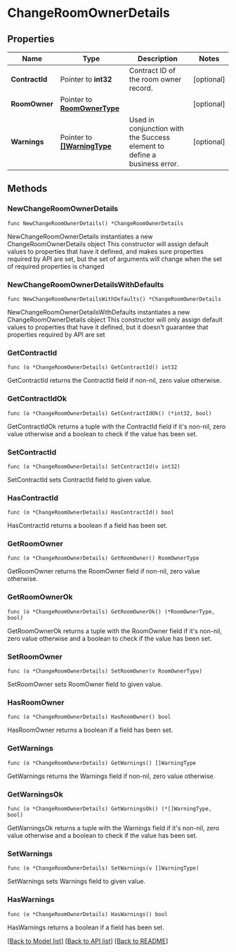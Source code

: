 # ChangeRoomOwnerDetails

## Properties

Name | Type | Description | Notes
------------ | ------------- | ------------- | -------------
**ContractId** | Pointer to **int32** | Contract ID of the room owner record. | [optional] 
**RoomOwner** | Pointer to [**RoomOwnerType**](RoomOwnerType.md) |  | [optional] 
**Warnings** | Pointer to [**[]WarningType**](WarningType.md) | Used in conjunction with the Success element to define a business error. | [optional] 

## Methods

### NewChangeRoomOwnerDetails

`func NewChangeRoomOwnerDetails() *ChangeRoomOwnerDetails`

NewChangeRoomOwnerDetails instantiates a new ChangeRoomOwnerDetails object
This constructor will assign default values to properties that have it defined,
and makes sure properties required by API are set, but the set of arguments
will change when the set of required properties is changed

### NewChangeRoomOwnerDetailsWithDefaults

`func NewChangeRoomOwnerDetailsWithDefaults() *ChangeRoomOwnerDetails`

NewChangeRoomOwnerDetailsWithDefaults instantiates a new ChangeRoomOwnerDetails object
This constructor will only assign default values to properties that have it defined,
but it doesn't guarantee that properties required by API are set

### GetContractId

`func (o *ChangeRoomOwnerDetails) GetContractId() int32`

GetContractId returns the ContractId field if non-nil, zero value otherwise.

### GetContractIdOk

`func (o *ChangeRoomOwnerDetails) GetContractIdOk() (*int32, bool)`

GetContractIdOk returns a tuple with the ContractId field if it's non-nil, zero value otherwise
and a boolean to check if the value has been set.

### SetContractId

`func (o *ChangeRoomOwnerDetails) SetContractId(v int32)`

SetContractId sets ContractId field to given value.

### HasContractId

`func (o *ChangeRoomOwnerDetails) HasContractId() bool`

HasContractId returns a boolean if a field has been set.

### GetRoomOwner

`func (o *ChangeRoomOwnerDetails) GetRoomOwner() RoomOwnerType`

GetRoomOwner returns the RoomOwner field if non-nil, zero value otherwise.

### GetRoomOwnerOk

`func (o *ChangeRoomOwnerDetails) GetRoomOwnerOk() (*RoomOwnerType, bool)`

GetRoomOwnerOk returns a tuple with the RoomOwner field if it's non-nil, zero value otherwise
and a boolean to check if the value has been set.

### SetRoomOwner

`func (o *ChangeRoomOwnerDetails) SetRoomOwner(v RoomOwnerType)`

SetRoomOwner sets RoomOwner field to given value.

### HasRoomOwner

`func (o *ChangeRoomOwnerDetails) HasRoomOwner() bool`

HasRoomOwner returns a boolean if a field has been set.

### GetWarnings

`func (o *ChangeRoomOwnerDetails) GetWarnings() []WarningType`

GetWarnings returns the Warnings field if non-nil, zero value otherwise.

### GetWarningsOk

`func (o *ChangeRoomOwnerDetails) GetWarningsOk() (*[]WarningType, bool)`

GetWarningsOk returns a tuple with the Warnings field if it's non-nil, zero value otherwise
and a boolean to check if the value has been set.

### SetWarnings

`func (o *ChangeRoomOwnerDetails) SetWarnings(v []WarningType)`

SetWarnings sets Warnings field to given value.

### HasWarnings

`func (o *ChangeRoomOwnerDetails) HasWarnings() bool`

HasWarnings returns a boolean if a field has been set.


[[Back to Model list]](../README.md#documentation-for-models) [[Back to API list]](../README.md#documentation-for-api-endpoints) [[Back to README]](../README.md)


